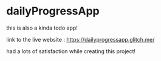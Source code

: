 # dailyProgressApp
this is also a kinda todo app!

link to the live website : https://dailyprogressapp.glitch.me/ 

had a lots of satisfaction while creating this project!
